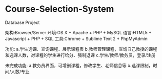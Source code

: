 # Course-Selection-System
Database Project


架构:Browser/Server
环境:OS X + Apache + PHP + MySQL
语言:HTML5 + Javascript + PHP + SQL
工具:Chrome + Sublime Text 2 + PhpMyAdmin

功能:
a.学生选课、查询课程、展示课程表
b.教师管理课程，查询自己教授的课程和选课人数，对课程的学生进行给分、强制退课
c.学生/教师/教务员，登录/注册

未完成功能:
a.教务员界面，可增删课程，修改学生、老师信息等
b.选课限制，时间/人数/专业

